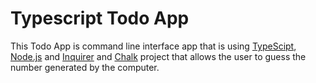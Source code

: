 # Typescript Todo App

This Todo App is command line interface app that is using [TypeScipt](https://www.typescriptlang.org/), [Node.js](https://nodejs.org/en/) and [Inquirer](https://www.npmjs.com/package/inquirer) and [Chalk](https://www.npmjs.com/package/chalk) project that allows the user to guess the number generated by the computer.
